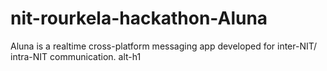 # nit-rourkela-hackathon-Aluna
Aluna is a realtime cross-platform messaging app developed for inter-NIT/ intra-NIT communication.
alt-h1

